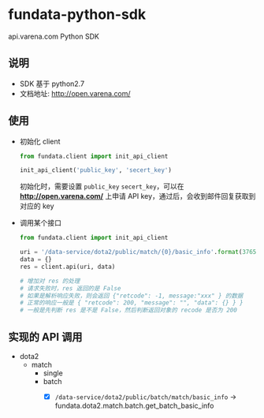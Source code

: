 # fundata-python-sdk

api.varena.com Python SDK

## 说明
- SDK 基于 python2.7
- 文档地址: http://open.varena.com/


## 使用

- 初始化 client
    ```python
    from fundata.client import init_api_client
    
    init_api_client('public_key', 'secert_key')
    ```

    初始化时，需要设置 `public_key` `secert_key`，可以在 **http://open.varena.com/** 上申请 API key，通过后，会收到邮件回复获取到对应的 key

- 调用某个接口
    ```python
    from fundata.client import init_api_client

    uri = '/data-service/dota2/public/match/{0}/basic_info'.format(3765833999)
    data = {}
    res = client.api(uri, data)

    # 增加对 res 的处理
    # 请求失败时，res 返回的是 False
    # 如果是解析响应失败，则会返回 {"retcode": -1, message:"xxx" } 的数据
    # 正常的响应一般是 { "retcode": 200, "message": "", "data": {} } }
    # 一般是先判断 res 是不是 False，然后判断返回对象的 recode 是否为 200
    ```

## 实现的 API 调用
- dota2
    - match
        - single
        - batch 
            - [x] `/data-service/dota2/public/batch/match/basic_info` -> fundata.dota2.match.batch.get_batch_basic_info



